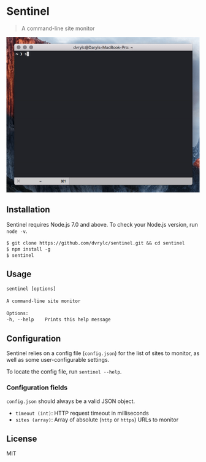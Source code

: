 # Sentinel

> A command-line site monitor
<img src="demo.gif">

## Installation

Sentinel requires Node.js 7.0 and above. To check your Node.js version, run `node -v`.

```console
$ git clone https://github.com/dvrylc/sentinel.git && cd sentinel
$ npm install -g
$ sentinel
```

## Usage

```
sentinel [options]

A command-line site monitor

Options:
-h, --help    Prints this help message
```

## Configuration

Sentinel relies on a config file (`config.json`) for the list of sites to monitor, as well as some user-configurable settings. 

To locate the config file, run `sentinel --help`. 

### Configuration fields

`config.json` should always be a valid JSON object. 

- `timeout (int)`: HTTP request timeout in milliseconds
- `sites (array)`: Array of absolute (`http` or `https`) URLs to monitor

## License

MIT
